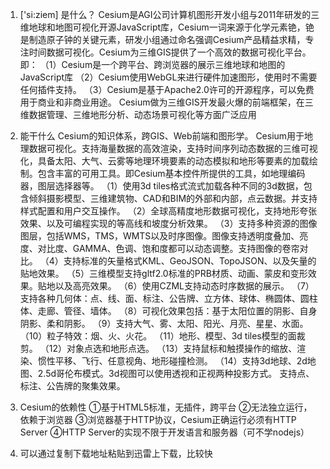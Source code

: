 <!--
 * @Author: yuzihan yuzihanyuzihan@163.com
 * @Date: 2022-05-11 10:48:15
 * @LastEditors: yuzihan yuzihanyuzihan@163.com
 * @LastEditTime: 2022-05-11 11:37:49
 * @FilePath: /fe_interview/前端可视化/cesium.md
 * @Description: 这是默认设置,请设置`customMade`, 打开koroFileHeader查看配置 进行设置: https://github.com/OBKoro1/koro1FileHeader/wiki/%E9%85%8D%E7%BD%AE
-->
1. ['si:ziem] 是什么？
Cesium是AGI公司计算机图形开发小组与2011年研发的三维地球和地图可视化开源JavaScript库，Cesium一词来源于化学元素铯，铯是制造原子钟的关键元素，研发小组通过命名强调Cesium产品精益求精，专注时间数据可视化。Cesium为三维GIS提供了一个高效的数据可视化平台。即：
（1）Cesium是一个跨平台、跨浏览器的展示三维地球和地图的JavaScript库
（2）Cesium使用WebGL来进行硬件加速图形，使用时不需要任何插件支持。
（3）Cesium是基于Apache2.0许可的开源程序，可以免费用于商业和非商业用途。
Cesium做为三维GIS开发最火爆的前端框架，在三维数据管理、三维地形分析、动态场景可视化等方面广泛应用
2. 能干什么
Cesium的知识体系，跨GIS、Web前端和图形学。
Cesium用于地理数据可视化。支持海量数据的高效渲染，支持时间序列动态数据的三维可视化，具备太阳、大气、云雾等地理环境要素的动态模拟和地形等要素的加载绘制。包含丰富的可用工具。即Cesium基本控件所提供的工具，如地理编码器，图层选择器等。
（1）使用3d tiles格式流式加载各种不同的3d数据，包含倾斜摄影模型、三维建筑物、CAD和BIM的外部和内部，点云数据。并支持样式配置和用户交互操作。
（2）全球高精度地形数据可视化，支持地形夸张效果、以及可编程实现的等高线和坡度分析效果。
（3）支持多种资源的图像图层，包括WMS，TMS，WMTS以及时序图像。图像支持透明度叠加、亮度、对比度、GAMMA、色调、饱和度都可以动态调整。支持图像的卷帘对比。
（4）支持标准的矢量格式KML、GeoJSON、TopoJSON、以及矢量的贴地效果。
（5）三维模型支持gltf2.0标准的PRB材质、动画、蒙皮和变形效果。贴地以及高亮效果。
（6）使用CZML支持动态时序数据的展示。
（7）支持各种几何体：点、线、面、标注、公告牌、立方体、球体、椭圆体、圆柱体、走廊、管径、墙体。
（8）可视化效果包括：基于太阳位置的阴影、自身阴影、柔和阴影。
（9）支持大气、雾、太阳、阳光、月亮、星星、水面。
（10）粒子特效：烟、火、火花。
（11）地形、模型、3d tiles模型的面裁剪。
（12）对象点选和地形点选。
（13）支持鼠标和触摸操作的缩放、渲染、惯性平移、飞行、任意视角、地形碰撞检测。
（14）支持3d地球、2d地图、2.5d哥伦布模式。3d视图可以使用透视和正视两种投影方式。
支持点、标注、公告牌的聚集效果。

3. Cesium的依赖性
①基于HTML5标准，无插件，跨平台
②无法独立运行，依赖于浏览器
③浏览器基于HTTP协议，Cesium正确运行必须有HTTP Server
④HTTP Server的实现不限于开发语言和服务器（可不学nodejs）

4. 可以通过复制下载地址粘贴到迅雷上下载，比较快